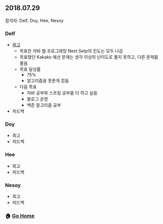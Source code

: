 ## 2018.07.29
참석자: Delf, Doy, Hee, Nesoy

### Delf
- [회고](https://github.com/T-WWL/WWL/blob/master/delf/contents/Summury_20180819.md)
  - 목표한 자바 웹 프로그래밍 Next Setp의 진도는 모두 나감 
  - 목표했던 Kakako 예선 문제는 생각 이상의 난이도로 풀지 못하고, 다른 문제를 풀음
  - 목표 달성률
    - 75%
    - 알고리즘을 못푼게 컸음
  - 다음 목표
    - 자바 공부와 스프링 공부를 더 하고 싶음
    - 블로그 운영
    - 백준 알고리즘 공부
- 피드백

### Doy
- 회고
- 피드백

### Hee
- 회고
- 피드백

### Nesoy
- 회고
- 피드백


### :house: [Go Home](https://github.com/T-WWL/WWL)
